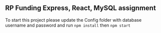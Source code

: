 ## RP Funding Express, React, MySQL assignment

To start this project please update the Config folder with database username and password and run `npm install` then `npm start`